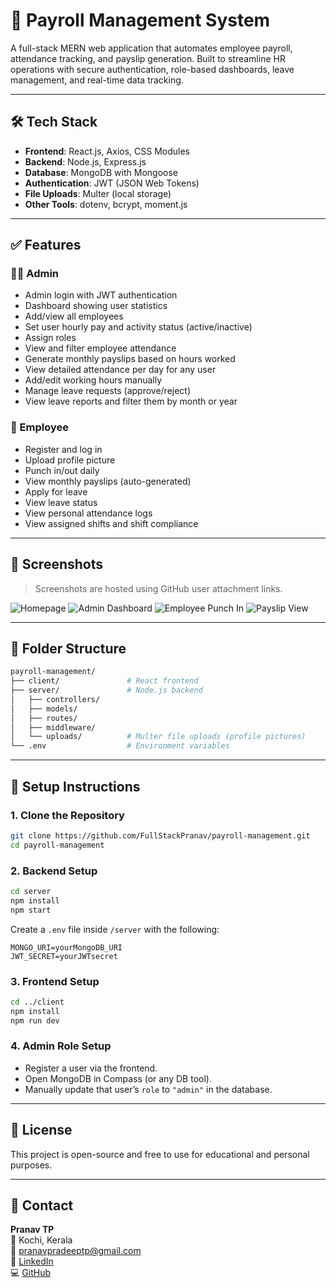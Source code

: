 # 🧾 Payroll Management System

A full-stack MERN web application that automates employee payroll, attendance tracking, and payslip generation. Built to streamline HR operations with secure authentication, role-based dashboards, leave management, and real-time data tracking.

---

## 🛠️ Tech Stack

- **Frontend**: React.js, Axios, CSS Modules
- **Backend**: Node.js, Express.js
- **Database**: MongoDB with Mongoose
- **Authentication**: JWT (JSON Web Tokens)
- **File Uploads**: Multer (local storage)
- **Other Tools**: dotenv, bcrypt, moment.js

---

## ✅ Features

### 👨‍💼 Admin
- Admin login with JWT authentication
- Dashboard showing user statistics
- Add/view all employees
- Set user hourly pay and activity status (active/inactive)
- Assign roles
- View and filter employee attendance
- Generate monthly payslips based on hours worked
- View detailed attendance per day for any user
- Add/edit working hours manually
- Manage leave requests (approve/reject)
- View leave reports and filter them by month or year

### 👷 Employee
- Register and log in
- Upload profile picture
- Punch in/out daily
- View monthly payslips (auto-generated)
- Apply for leave
- View leave status
- View personal attendance logs
- View assigned shifts and shift compliance

---

## 📸 Screenshots

> Screenshots are hosted using GitHub user attachment links.

![Homepage](https://github.com/user-attachments/assets/370c9404-6947-4b7d-bb4d-4c0ce0373588)
![Admin Dashboard](https://github.com/user-attachments/assets/7b013e7f-6c35-4a29-9f5f-2e4306d62de2)
![Employee Punch In](https://github.com/user-attachments/assets/ad13c03f-de1b-4ad6-86a0-970f589aff73)
![Payslip View](https://github.com/user-attachments/assets/8a14a919-f6da-457d-9d67-f6b01ffcf7ac)

---

## 📂 Folder Structure

```bash
payroll-management/
├── client/               # React frontend
├── server/               # Node.js backend
│   ├── controllers/
│   ├── models/
│   ├── routes/
│   ├── middleware/
│   └── uploads/          # Multer file uploads (profile pictures)
└── .env                  # Environment variables
```

---

## 🧰 Setup Instructions

### 1. Clone the Repository

```bash
git clone https://github.com/FullStackPranav/payroll-management.git
cd payroll-management
```

### 2. Backend Setup

```bash
cd server
npm install
npm start
```

Create a `.env` file inside `/server` with the following:

```env
MONGO_URI=yourMongoDB_URI
JWT_SECRET=yourJWTsecret
```

### 3. Frontend Setup

```bash
cd ../client
npm install
npm run dev
```

### 4. Admin Role Setup

- Register a user via the frontend.
- Open MongoDB in Compass (or any DB tool).
- Manually update that user’s `role` to `"admin"` in the database.

---

## 📄 License

This project is open-source and free to use for educational and personal purposes.

---

## 🙋 Contact

**Pranav TP**  
📍 Kochi, Kerala  
📧 [pranavpradeeptp@gmail.com](mailto:pranavpradeeptp@gmail.com)  
🔗 [LinkedIn](https://www.linkedin.com/in/pranavpradeept/)  
💻 [GitHub](https://github.com/FullStackPranav)
